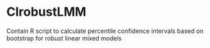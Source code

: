 # CIrobustLMM
Contain R script to calculate percentile confidence intervals based on bootstrap for robust linear mixed models
